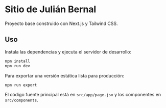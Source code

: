 # Sitio de Julián Bernal

Proyecto base construido con Next.js y Tailwind CSS.

## Uso

Instala las dependencias y ejecuta el servidor de desarrollo:

```bash
npm install
npm run dev
```

Para exportar una versión estática lista para producción:

```bash
npm run export
```

El código fuente principal está en `src/app/page.jsx` y los componentes en `src/components`.

